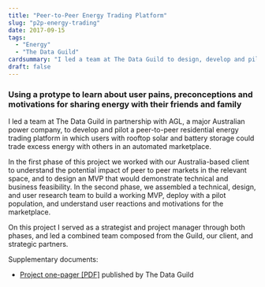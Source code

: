 ```yaml
---
title: "Peer-to-Peer Energy Trading Platform"
slug: "p2p-energy-trading"
date: 2017-09-15
tags:
  - "Energy"
  - "The Data Guild"
cardsummary: "I led a team at The Data Guild to design, develop and pilot a peer-to-peer energy trading in South Australia, integrating solar, battery and smart meters with a simple app and an agent-based marketplace."
draft: false
---
```

### Using a protype to learn about user pains, preconceptions and motivations for sharing energy with their friends and family

I led a team at The Data Guild in partnership with AGL, a major Australian power company, to develop and pilot a peer-to-peer residential energy trading platform in which users with rooftop solar and battery storage could trade excess energy with others in an automated marketplace.
<!--more--> 

In the first phase of this project we worked with our Australia-based client to understand the potential impact of peer to peer markets in the relevant space, and to design an MVP that would demonstrate technical and business feasibility. In the second phase, we assembled a technical, design, and user research team to build a working MVP, deploy with a pilot population, and understand user reactions and motivations for the marketplace.

On this project I served as a strategist and project manager through both phases, and led a combined team composed from the Guild, our client, and strategic partners.

Supplementary documents: 
* [Project one-pager \[PDF\]]("media/TDG_CaseStudy_P2P.pdf") published by The Data Guild
